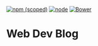 [![npm (scoped)](https://img.shields.io/npm/v/@cycle/core.svg?maxAge=2592000)]() [![node](https://img.shields.io/badge/node-v6.4.0-green.svg?maxAge=2592000)]()
[![Bower](https://img.shields.io/bower/v/bootstrap.svg?maxAge=2592000)]()

# Web Dev Blog

